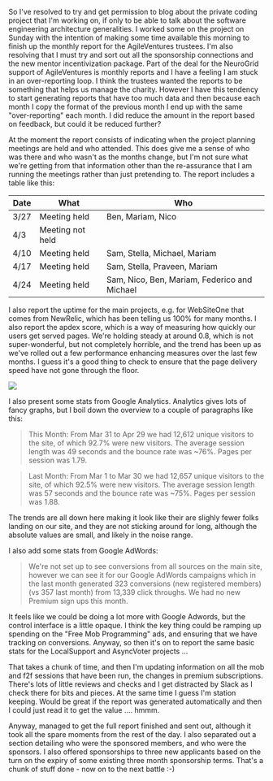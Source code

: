 So I've resolved to try and get permission to blog about the private coding project that I'm working on, if only to be able to talk about the software engineering architecture generalities.  I worked some on the project on Sunday with the intention of making some time available this morning to finish up the monthly report for the AgileVentures trustees.  I'm also resolving that I must try and sort out all the sponsorship connections and the new mentor incentivization package.  Part of the deal for the NeuroGrid support of AgileVentures is monthly reports and I have a feeling I am stuck in an over-reporting loop.  I think the trustees wanted the reports to be something that helps us manage the charity.  However I have this tendency to start generating reports that have too much data and then because each month I copy the format of the previous month I end up with the same "over-reporting" each month.  I did reduce the amount in the report based on feedback, but could it be reduced further?


At the moment the report consists of indicating when the project planning meetings are held and who attended.  This does give me a sense of who was there and who wasn't as the months change, but I'm not sure what we're getting from that information other than the re-assurance that I am running the meetings rather than just pretending to.  The report includes a table like this:

| Date | What             | Who                                          |
|------|------------------|----------------------------------------------|
| 3/27 | Meeting held     | Ben, Mariam, Nico                            |
| 4/3  | Meeting not held |                                              |
| 4/10 | Meeting held     | Sam, Stella, Michael, Mariam                 |
| 4/17 | Meeting held     | Sam, Stella, Praveen, Mariam                 |
| 4/24 | Meeting held     | Sam, Nico, Ben, Mariam, Federico and Michael |

I also report the uptime for the main projects, e.g. for WebSiteOne that comes from NewRelic, which has been telling us 100% for many months. I also report the apdex score, which is a way of measuring how quickly our users get served pages.  We're holding steady at around 0.8, which is not super-wonderful, but not completely horrible, and the trend has been up as we've rolled out a few performance enhancing measures over the last few months.  I guess it's a good thing to check to ensure that the page delivery speed have not gone through the floor.

![](https://dl.dropbox.com/s/qvl7amm72ltn4ry/Screenshot%202018-04-30%2010.13.51.png?dl=0)

I also present some stats from Google Analytics.  Analytics gives lots of fancy graphs, but I boil down the overview to a couple of paragraphs like this: 

> This Month: From Mar 31 to Apr 29 we had 12,612 unique visitors to the site, of which 92.7% were new visitors.  The average session length was 49 seconds and the bounce rate was ~76%. Pages per session was 1.79.

> Last Month: From Mar 1 to Mar 30 we had 12,657 unique visitors to the site, of which 92.5% were new visitors.  The average session length was 57 seconds and the bounce rate was ~75%. Pages per session was 1.88.

The trends are all down here making it look like their are slighly fewer folks landing on our site, and they are not sticking around for long, although the absolute values are small, and likely in the noise range.   

I also add some stats from Google AdWords:

> We're not set up to see conversions from all sources on the main site, however we can see it for our Google AdWords campaigns which in the last month generated 323 conversions (new registered members) (vs 357 last month) from 13,339 click throughs.  We had no new Premium sign ups this month.

It feels like we could be doing a lot more with Google Adwords, but the control interface is a little opaque.  I think the key thing could be ramping up spending on the "Free Mob Programming" ads, and ensuring that we have tracking on conversions.  Anyway, so then it's on to report the same basic stats for the LocalSupport and AsyncVoter projects ...

That takes a chunk of time, and then I'm updating information on all the mob and f2f sessions that have been run, the changes in premium subscriptions.  There's lots of little reviews and checks and I get distracted by Slack as I check there for bits and pieces.  At the same time I guess I'm station keeping.  Would be great if the report was generated automatically and then I could just read it to get the value .... hmmm.

Anyway, managed to get the full report finished and sent out, although it took all the spare moments from the rest of the day.  I also separated out a section detailing who were the sponsored members, and who were the sponsors.  I also offered sponsorships to three new applicants based on the turn on the expiry of some existing three month sponsorship terms.  That's a chunk of stuff done - now on to the next battle :-)

